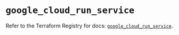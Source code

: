 # `google_cloud_run_service`

Refer to the Terraform Registry for docs: [`google_cloud_run_service`](https://registry.terraform.io/providers/hashicorp/google-beta/5.42.0/docs/resources/google_cloud_run_service).

